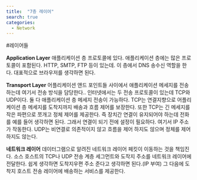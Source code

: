 ```yaml
---
title:  "7층 레이어"
search: true
categories: 
  - Network
---
```


#레이어들 

__Application Layer__
 애플리케이션 층 프로토콜에 있다.
애플리케이션 층에는 많은 프로토콜이 포함된다. 
HTTP, SMTP, FTP 등이 있는데. 이 층에서 DNS 송수신 역할을 한다. 대표적으로 브라우저를 생각하면 된다.

__Transport Layer__
어플리케이션 앤드 포인트들 사이에서 애플리케이션 메세지를 전송하는데 여기서 전송 방식을 담당한다.. 
인터넷에서는 두 전송 프로토콜이 있는데 TCP와 UDP이다.
둘 다 애플리케이션 층 메세지 전송이 가능하다.
TCP는 연결지향으로 어플리케이션 층 메세지를 도착지까지 배송과 흐름 제어를 보장한다.
또한 TCP는 긴 메세지를 작은 파편으로 쪼개고 정체 제어를 제공한다. 
즉 장치간 연결이 유지되어야 하는데 전화를 예를 들어 생각하면 된다. 그래서 연결이 되기 전에 설정이 필요하다.
여기서 IP 주소가 작동한다.
UDP는 비연결로 의존적이지 않고 흐름을 제어 하지도 않으며 정체를 제어하지도 않는다. 

__네트워크 레이어__ 
데이터그램으로 알려진 네트워크 레이어 페킷이 이동하는 것을 책임진다.
소스 호스트의 TCP나 UDP 전송 계층 세그먼트와 도작지 주소를 네트워크 레이어에 전달한다. 
쉽게 생각하면 도착지우편 주소 준다고 생각하면 된다.(IP 부여)
그 다음에 도착지 호스트 전송 레이어에 배송하는 서비스를 제공한다.